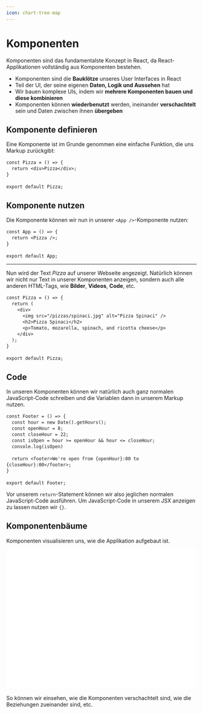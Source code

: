 ```yaml
---
icon: chart-tree-map
---
```


# Komponenten

Komponenten sind das fundamentalste Konzept in React, da React-Applikationen vollständig aus Komponenten bestehen.

* Komponenten sind die **Bauklötze** unseres User Interfaces in React
* Teil der UI, der seine eigenen **Daten, Logik und Aussehen** hat
* Wir bauen komplexe UIs, indem wir **mehrere Komponenten bauen und diese kombinieren**
* Komponenten können **wiederbenutzt** werden, ineinander **verschachtelt** sein und Daten zwischen ihnen **übergeben**

## Komponente definieren

Eine Komponente ist im Grunde genommen eine einfache Funktion, die uns Markup zurückgibt:

```tsx
const Pizza = () => {
  return <div>Pizza</div>;
}

export default Pizza;
```

## Komponente nutzen

Die Komponente können wir nun in unserer `<App />`-Komponente nutzen:

```tsx
const App = () => {
  return <Pizza />;
}

export default App;
```

***

Nun wird der Text _Pizza_ auf unserer Webseite angezeigt. Natürlich können wir nicht nur Text in unserer Komponenten anzeigen, sondern auch alle anderen HTML-Tags, wie **Bilder**, **Videos**, **Code**, etc.

```tsx
const Pizza = () => {
  return (
    <div>
      <img src="/pizzas/spinaci.jpg" alt="Pizza Spinaci" />
      <h2>Pizza Spinaci</h2>
      <p>Tomato, mozarella, spinach, and ricotta cheese</p>
    </div>
  );
}

export default Pizza;
```

## Code

In unseren Komponenten können wir natürlich auch ganz normalen JavaScript-Code schreiben und die Variablen dann in unserem Markup nutzen.

```tsx
const Footer = () => {
  const hour = new Date().getHours();
  const openHour = 8;
  const closeHour = 22;
  const isOpen = hour >= openHour && hour <= closeHour;
  console.log(isOpen)

  return <footer>We're open from {openHour}:00 to {closeHour}:00</footer>;
}

export default Footer;
```

Vor unserem `return`-Statement können wir also jeglichen normalen JavaScript-Code ausführen. Um JavaScript-Code in unserem JSX anzeigen zu lassen nutzen wir `{}`.

## Komponentenbäume

Komponenten visualisieren uns, wie die Applikation aufgebaut ist.

<img src="../../../.gitbook/assets/file.excalidraw (2).svg" alt="Komponentenbaum einer Blog-Seite" class="gitbook-drawing">

So können wir einsehen, wie die Komponenten verschachtelt sind, wie die Beziehungen zueinander sind, etc.
